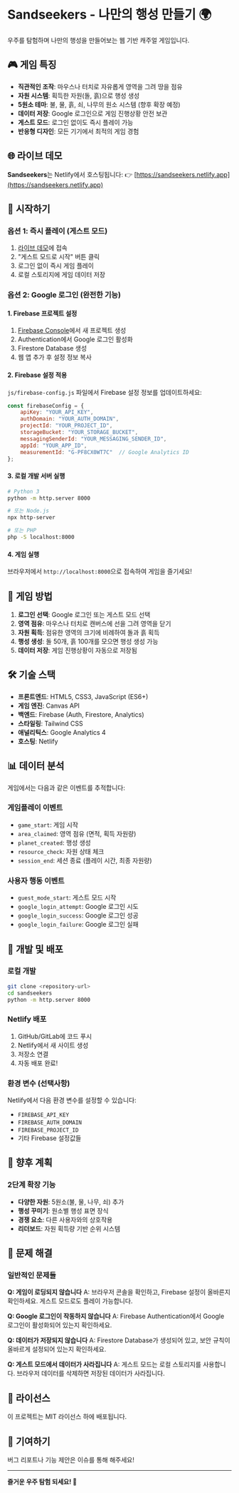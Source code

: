 # Sandseekers - 나만의 행성 만들기 🌍

우주를 탐험하며 나만의 행성을 만들어보는 웹 기반 캐주얼 게임입니다.

## 🎮 게임 특징

- **직관적인 조작**: 마우스나 터치로 자유롭게 영역을 그려 땅을 점유
- **자원 시스템**: 획득한 자원(돌, 흙)으로 행성 생성
- **5원소 테마**: 불, 물, 흙, 쇠, 나무의 원소 시스템 (향후 확장 예정)
- **데이터 저장**: Google 로그인으로 게임 진행상황 안전 보관
- **게스트 모드**: 로그인 없이도 즉시 플레이 가능
- **반응형 디자인**: 모든 기기에서 최적의 게임 경험

## 🌐 라이브 데모

**Sandseekers**는 Netlify에서 호스팅됩니다:
👉 [https://sandseekers.netlify.app](https://sandseekers.netlify.app)

## 🚀 시작하기

### 옵션 1: 즉시 플레이 (게스트 모드)
1. [라이브 데모](https://sandseekers.netlify.app)에 접속
2. "게스트 모드로 시작" 버튼 클릭
3. 로그인 없이 즉시 게임 플레이
4. 로컬 스토리지에 게임 데이터 저장

### 옵션 2: Google 로그인 (완전한 기능)

#### 1. Firebase 프로젝트 설정
1. [Firebase Console](https://console.firebase.google.com/)에서 새 프로젝트 생성
2. Authentication에서 Google 로그인 활성화
3. Firestore Database 생성
4. 웹 앱 추가 후 설정 정보 복사

#### 2. Firebase 설정 적용
`js/firebase-config.js` 파일에서 Firebase 설정 정보를 업데이트하세요:

```javascript
const firebaseConfig = {
    apiKey: "YOUR_API_KEY",
    authDomain: "YOUR_AUTH_DOMAIN",
    projectId: "YOUR_PROJECT_ID",
    storageBucket: "YOUR_STORAGE_BUCKET",
    messagingSenderId: "YOUR_MESSAGING_SENDER_ID",
    appId: "YOUR_APP_ID",
    measurementId: "G-PF8CX0WT7C"  // Google Analytics ID
};
```

#### 3. 로컬 개발 서버 실행
```bash
# Python 3
python -m http.server 8000

# 또는 Node.js
npx http-server

# 또는 PHP
php -S localhost:8000
```

#### 4. 게임 실행
브라우저에서 `http://localhost:8000`으로 접속하여 게임을 즐기세요!

## 🎯 게임 방법

1. **로그인 선택**: Google 로그인 또는 게스트 모드 선택
2. **영역 점유**: 마우스나 터치로 캔버스에 선을 그려 영역을 닫기
3. **자원 획득**: 점유한 영역의 크기에 비례하여 돌과 흙 획득
4. **행성 생성**: 돌 50개, 흙 100개를 모으면 행성 생성 가능
5. **데이터 저장**: 게임 진행상황이 자동으로 저장됨

## 🛠 기술 스택

- **프론트엔드**: HTML5, CSS3, JavaScript (ES6+)
- **게임 엔진**: Canvas API
- **백엔드**: Firebase (Auth, Firestore, Analytics)
- **스타일링**: Tailwind CSS
- **애널리틱스**: Google Analytics 4
- **호스팅**: Netlify

## 📊 데이터 분석

게임에서는 다음과 같은 이벤트를 추적합니다:

### 게임플레이 이벤트
- `game_start`: 게임 시작
- `area_claimed`: 영역 점유 (면적, 획득 자원량)
- `planet_created`: 행성 생성
- `resource_check`: 자원 상태 체크
- `session_end`: 세션 종료 (플레이 시간, 최종 자원량)

### 사용자 행동 이벤트
- `guest_mode_start`: 게스트 모드 시작
- `google_login_attempt`: Google 로그인 시도
- `google_login_success`: Google 로그인 성공
- `google_login_failure`: Google 로그인 실패

## 🔧 개발 및 배포

### 로컬 개발
```bash
git clone <repository-url>
cd sandseekers
python -m http.server 8000
```

### Netlify 배포
1. GitHub/GitLab에 코드 푸시
2. Netlify에서 새 사이트 생성
3. 저장소 연결
4. 자동 배포 완료!

### 환경 변수 (선택사항)
Netlify에서 다음 환경 변수를 설정할 수 있습니다:
- `FIREBASE_API_KEY`
- `FIREBASE_AUTH_DOMAIN`
- `FIREBASE_PROJECT_ID`
- 기타 Firebase 설정값들

## 🔮 향후 계획

### 2단계 확장 기능
- **다양한 자원**: 5원소(불, 물, 나무, 쇠) 추가
- **행성 꾸미기**: 원소별 행성 표면 장식
- **경쟁 요소**: 다른 사용자와의 상호작용
- **리더보드**: 자원 획득량 기반 순위 시스템

## 🐛 문제 해결

### 일반적인 문제들

**Q: 게임이 로딩되지 않습니다**
A: 브라우저 콘솔을 확인하고, Firebase 설정이 올바른지 확인하세요. 게스트 모드로도 플레이 가능합니다.

**Q: Google 로그인이 작동하지 않습니다**
A: Firebase Authentication에서 Google 로그인이 활성화되어 있는지 확인하세요.

**Q: 데이터가 저장되지 않습니다**
A: Firestore Database가 생성되어 있고, 보안 규칙이 올바르게 설정되어 있는지 확인하세요.

**Q: 게스트 모드에서 데이터가 사라집니다**
A: 게스트 모드는 로컬 스토리지를 사용합니다. 브라우저 데이터를 삭제하면 저장된 데이터가 사라집니다.

## 📝 라이선스

이 프로젝트는 MIT 라이선스 하에 배포됩니다.

## 🤝 기여하기

버그 리포트나 기능 제안은 이슈를 통해 해주세요!

---

**즐거운 우주 탐험 되세요! 🚀**
